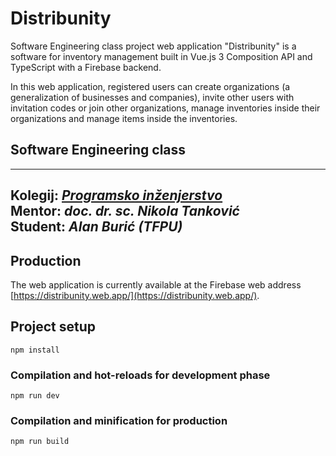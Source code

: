 # Distribunity

Software Engineering class project web application "Distribunity" is a software for inventory management built in Vue.js 3 Composition API and TypeScript with a Firebase backend.

In this web application, registered users can create organizations (a generalization of businesses and companies), invite other users with invitation codes or join other organizations, manage inventories inside their organizations and manage items inside the inventories.

## Software Engineering class

--------------------
**Kolegij:** [_Programsko inženjerstvo_](http://ntankovic.unipu.hr/pi)  
**Mentor:** _doc. dr. sc. Nikola Tanković_  
**Student:** _Alan Burić (TFPU)_  
--------------------
## Production

The web application is currently available at the Firebase web address [https://distribunity.web.app/](https://distribunity.web.app/).

## Project setup
```
npm install
```

### Compilation and hot-reloads for development phase
```
npm run dev
```

### Compilation and minification for production
```
npm run build
```